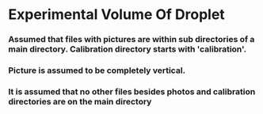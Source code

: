 # Experimental Volume Of Droplet

### Assumed that files with pictures are within sub directories of a main directory. Calibration directory starts with 'calibration'.
### Picture is assumed to be completely vertical.
### It is assumed that no other files besides photos and calibration directories are on the main directory
